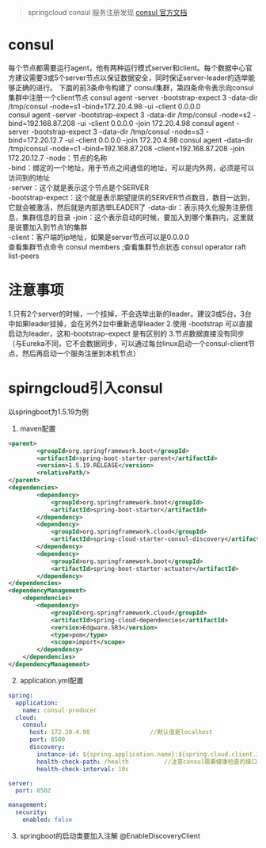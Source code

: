 >springcloud consul 服务注册发现 [consul 官方文档](https://www.consul.io/docs/index.html)

# consul 
每个节点都需要运行agent，他有两种运行模式server和client。每个数据中心官方建议需要3或5个server节点以保证数据安全，同时保证server-leader的选举能够正确的进行。
下面的前3条命令构建了 consul集群，第四条命令表示向consul集群中注册一个client节点
consul agent -server -bootstrap-expect 3 -data-dir /tmp/consul -node=s1 -bind=172.20.4.98 -ui -client 0.0.0.0  
consul agent -server -bootstrap-expect 3 -data-dir /tmp/consul -node=s2 -bind=192.168.87.208 -ui -client 0.0.0.0 -join 172.20.4.98
consul agent -server -bootstrap-expect 3 -data-dir /tmp/consul -node=s3 -bind=172.20.12.7 -ui -client 0.0.0.0 -join 172.20.4.98
consul agent -data-dir /tmp/consul -node=c1 -bind=192.168.87.208 -client=192.168.87.208 -join 172.20.12.7
-node：节点的名称  
-bind：绑定的一个地址，用于节点之间通信的地址，可以是内外网，必须是可以访问到的地址  
-server：这个就是表示这个节点是个SERVER  
-bootstrap-expect：这个就是表示期望提供的SERVER节点数目，数目一达到，它就会被激活，然后就是内部选举LEADER了
-data-dir：表示持久化服务注册信息，集群信息的目录
-join：这个表示启动的时候，要加入到哪个集群内，这里就是说要加入到节点1的集群  
-client：客户端的ip地址，如果是server节点可以是0.0.0.0  
查看集群节点命令 consul members  ;查看集群节点状态 consul operator raft list-peers  

# 注意事项
1.只有2个server的时候，一个挂掉，不会选举出新的leader。建议3或5台，3台中如果leader挂掉，会在另外2台中重新选举leader
2.使用 -bootstrap 可以直接启动为leader，这和-bootstrap-expect 是有区别的
3.节点数据直接没有同步 （与Eureka不同，它不会数据同步，可以通过每台linux启动一个consul-client节点，然后再启动一个服务注册到本机节点）

# spirngcloud引入consul
以springboot为1.5.19为例
1. maven配置
```pom.xml
<parent>
        <groupId>org.springframework.boot</groupId>
        <artifactId>spring-boot-starter-parent</artifactId>
        <version>1.5.19.RELEASE</version>
        <relativePath/>
</parent>
<dependencies>
        <dependency>
            <groupId>org.springframework.boot</groupId>
            <artifactId>spring-boot-starter</artifactId>
        </dependency>
        <dependency>
            <groupId>org.springframework.cloud</groupId>
            <artifactId>spring-cloud-starter-consul-discovery</artifactId>
        </dependency>
        <dependency>
            <groupId>org.springframework.boot</groupId>
            <artifactId>spring-boot-starter-actuator</artifactId>
        </dependency>
</dependencies>
<dependencyManagement>
    <dependencies>
        <dependency>
            <groupId>org.springframework.cloud</groupId>
            <artifactId>spring-cloud-dependencies</artifactId>
            <version>Edgware.SR3</version>
            <type>pom</type>
            <scope>import</scope>
        </dependency>
    </dependencies>
</dependencyManagement>
```  

2. application.yml配置
```application.yml
spring:
  application:
    name: consul-producer
  cloud:
    consul:
      host: 172.20.4.98                 //默认值是localhost 
      port: 8500
      discovery:
        instance-id: ${spring.application.name}:${spring.cloud.client.ipAddress}:${server.port}
        health-check-path: /health          //注意consul需要健康检查的接口  这里引用actuator自带的/health 接口 如果是2.0的springboot 应该是actuator/health
        health-check-interval: 10s

server:
  port: 8502

management:
  security:
    enabled: false

```  

3. springboot的启动类要加入注解 @EnableDiscoveryClient